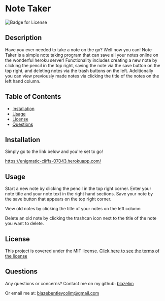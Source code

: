 # Note Taker
![Badge for License](https://img.shields.io/badge/license-MIT-blueviolet)

## Description
Have you ever needed to take a note on the go? Well now you can! Note Taker is a simple note taking program that can save all your notes online on the wonderful heroku server! Functionality includes creating a new note by clicking the pencil in the top right, saving the note via the save button on the top right, and deleting notes via the trash buttons on the left. Additionally you can view previously made notes via clicking the title of the notes on the left hand column.
## Table of Contents
* [Installation](#installation)
* [Usage](#usage)
* [License](#license)
* [Questions](#questions)
## Installation
Simply go to the link below and you're set to go!

https://enigmatic-cliffs-07043.herokuapp.com/

## Usage
Start a new note by clicking the pencil in the top right corner. Enter your note title and your note text in the right hand sections. Save your note by the save button that appears on the top right corner.

View old notes by clicking the title of your notes on the left column

Delete an old note by clicking the trashcan icon next to the title of the note you want to delete.

## License
This project is covered under the MIT license.
[Click here to see the terms of the license](https://choosealicense.com/licenses/mit/)
## Questions
Any questions or concerns?
Contact me on my github: [blazelim](https://github.com/blazelim/)

Or email me at: blazebentleycolim@gmail.com